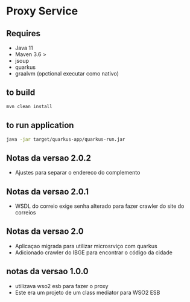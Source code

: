 # Proxy Service

## Requires

* Java 11
* Maven 3.6 >
* jsoup
* quarkus
* graalvm (opctional executar como nativo)

## to build

```bash
mvn clean install
```

## to run application

```bash
java -jar target/quarkus-app/quarkus-run.jar
```

## Notas da versao 2.0.2

* Ajustes para separar o endereco do complemento

## Notas da versao 2.0.1

* WSDL do correio exige senha alterado para fazer crawler do site do correios

## Notas da versao 2.0

* Aplicaçao migrada para utilizar microsrviço com quarkus
* Adicionado crawler do IBGE para encontrar o código da cidade 

## notas da versao 1.0.0
* utilizava wso2 esb para fazer o proxy
* Este era um projeto de um class mediator para WSO2 ESB